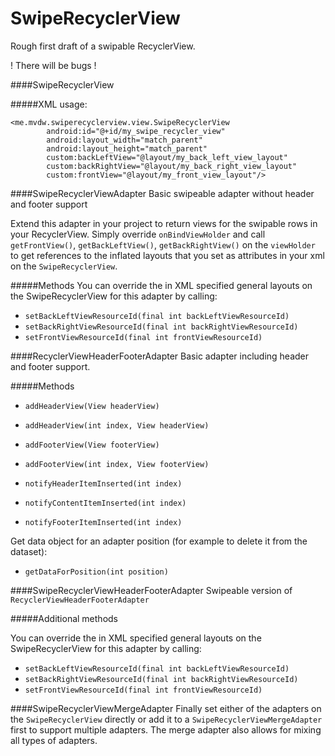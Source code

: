 # SwipeRecyclerView

Rough first draft of a swipable RecyclerView.

! There will be bugs !

####SwipeRecyclerView

#####XML usage:
```
<me.mvdw.swiperecyclerview.view.SwipeRecyclerView
        android:id="@+id/my_swipe_recycler_view"
        android:layout_width="match_parent"
        android:layout_height="match_parent"
        custom:backLeftView="@layout/my_back_left_view_layout"
        custom:backRightView="@layout/my_back_right_view_layout"
        custom:frontView="@layout/my_front_view_layout"/>
```

####SwipeRecyclerViewAdapter
Basic swipeable adapter without header and footer support

Extend this adapter in your project to return views for the swipable rows in your RecyclerView. Simply override `onBindViewHolder` and call `getFrontView()`, `getBackLeftView()`, `getBackRightView()` on the `viewHolder` to get references to the inflated layouts that you set as attributes in your xml on the `SwipeRecyclerView`.

#####Methods
You can override the in XML specified general layouts on the SwipeRecyclerView for this adapter by calling:
- `setBackLeftViewResourceId(final int backLeftViewResourceId)`
- `setBackRightViewResourceId(final int backRightViewResourceId)`
- `setFrontViewResourceId(final int frontViewResourceId)`

####RecyclerViewHeaderFooterAdapter
Basic adapter including header and footer support.

#####Methods
- `addHeaderView(View headerView)`
- `addHeaderView(int index, View headerView)`
- `addFooterView(View footerView)`
- `addFooterView(int index, View footerView)`

- `notifyHeaderItemInserted(int index)`
- `notifyContentItemInserted(int index)`
- `notifyFooterItemInserted(int index)`

Get data object for an adapter position (for example to delete it from the dataset):
- `getDataForPosition(int position)`

####SwipeRecyclerViewHeaderFooterAdapter
Swipeable version of `RecyclerViewHeaderFooterAdapter`

#####Additional methods

You can override the in XML specified general layouts on the SwipeRecyclerView for this adapter by calling:
- `setBackLeftViewResourceId(final int backLeftViewResourceId)`
- `setBackRightViewResourceId(final int backRightViewResourceId)`
- `setFrontViewResourceId(final int frontViewResourceId)`

####SwipeRecyclerViewMergeAdapter
Finally set either of the adapters on the `SwipeRecyclerView` directly or add it to a `SwipeRecyclerViewMergeAdapter` first to support multiple adapters. The merge adapter also allows for mixing all types of adapters.
